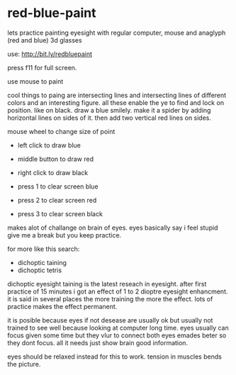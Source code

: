 # red-blue-paint

lets practice painting eyesight with regular computer, mouse and anaglyph (red and blue) 3d glasses

use: http://bit.ly/redbluepaint

press f11 for full screen.

use mouse to paint

cool things to paing are intersecting lines and intersecting lines of different colors and an interesting figure. all these enable the ye to find and lock on position.
like on black. draw a blue smilely. make it a spider by adding horizontal lines on sides of it. then add two vertical red lines on sides.

mouse wheel to change size of point

* left click to draw blue
* middle button to draw red
* right click to draw black

* press 1 to clear screen blue
* press 2 to clear screen red 
* press 3 to clear screen black


makes alot of challange on brain of eyes. eyes basically say i feel stupid give me a break but you keep practice.

for more like this search:

* dichoptic taining
* dichoptic tetris

dichoptic eyesight taining is the latest reseach in eyesight.
after first practice of 15 minutes i got an effect of 1 to 2 dioptre eyesight enhancment.
it is said in several places the more training the more the effect. lots of practice makes the effect permanent.


it is posible because eyes if not desease are usually ok
but usually not trained to see well because looking at computer long time.
eyes usually can focus given some time but they vlur to connect both eyes emades beter so they dont focus.
all it needs just show brain good information.

eyes should be relaxed instead for this to work. tension in muscles bends the picture.

